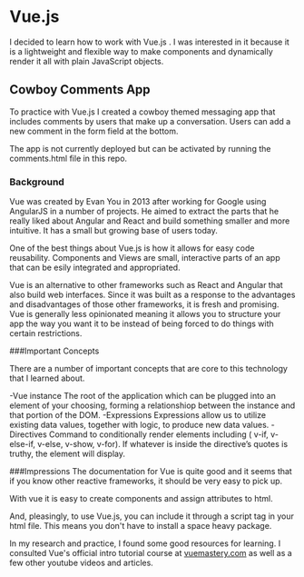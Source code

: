 # Vue.js

I decided to learn how to work with Vue.js . I was interested in it because it is a lightweight and flexible way to make components and dynamically render it all with plain JavaScript objects.

## Cowboy Comments App

To practice with Vue.js I created a cowboy themed messaging app that includes comments by users that make up a conversation. Users can add a new comment in the form field at the bottom.

The app is not currently deployed but can be activated by running the comments.html file in this repo.

### Background

Vue was created by Evan You in 2013 after working for Google using AngularJS in a number of projects. He aimed to extract the parts that he really liked about Angular and React and build something smaller and more intuitive. It has a small but growing base of users today.

One of the best things about Vue.js is how it allows for easy code reusability. Components and Views are small, interactive parts of an app that can be esily integrated and appropriated.

Vue is an alternative to other frameworks such as React and Angular that also build web interfaces. Since it was built as a response to the advantages and disadvantages of those other frameworks, it is fresh and promising. Vue is generally less opinionated meaning it allows you to structure your app the way you want it to be instead of being forced to do things with certain restrictions.

###Important Concepts

There are a number of important concepts that are core to this technology that I learned about.

-Vue instance
The root of the application which can be plugged into an element of your choosing, forming a relationshiop between the instance and that portion of the DOM.
-Expressions
Expressions allow us to utilize existing data values, together with logic, to produce new data values.
-Directives
Command to conditionally render elements including ( v-if, v-else-if, v-else, v-show, v-for). If whatever is inside the directive’s quotes is truthy, the element will display.

###Impressions
The documentation for Vue is quite good and it seems that if you know other reactive frameworks, it should be very easy to pick up.

With vue it is easy to create components and assign attributes to html.

And, pleasingly, to use Vue.js, you can include it through a script tag in your html file. This means you don't have to install a space heavy package.

In my research and practice, I found some good resources for learning.
I consulted Vue's official intro tutorial course at [vuemastery.com](http://www.vuemastery.com) as well as a few other youtube videos and articles.
